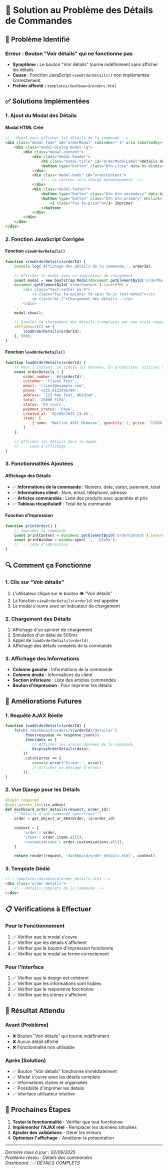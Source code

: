 # 🔧 Solution au Problème des Détails de Commandes

## 🚨 Problème Identifié

### **Erreur : Bouton "Voir détails" qui ne fonctionne pas**
- **Symptôme :** Le bouton "Voir détails" tourne indéfiniment sans afficher les détails
- **Cause :** Fonction JavaScript `viewOrderDetails()` non implémentée correctement
- **Fichier affecté :** `templates/dashboard/orders.html`

## ✅ Solutions Implémentées

### **1. Ajout du Modal des Détails**

#### **Modal HTML Créé**
```html
<!-- Modal pour afficher les détails de la commande -->
<div class="modal fade" id="orderModal" tabindex="-1" aria-labelledby="orderModalLabel" aria-hidden="true">
    <div class="modal-dialog modal-lg">
        <div class="modal-content">
            <div class="modal-header">
                <h5 class="modal-title" id="orderModalLabel">Détails de la Commande</h5>
                <button type="button" class="btn-close" data-bs-dismiss="modal" aria-label="Close"></button>
            </div>
            <div class="modal-body" id="orderContent">
                <!-- Le contenu sera chargé dynamiquement -->
            </div>
            <div class="modal-footer">
                <button type="button" class="btn btn-secondary" data-bs-dismiss="modal">Fermer</button>
                <button type="button" class="btn btn-primary" onclick="printOrder()">
                    <i class="fas fa-print"></i> Imprimer
                </button>
            </div>
        </div>
    </div>
</div>
```

### **2. Fonction JavaScript Corrigée**

#### **Fonction `viewOrderDetails()`**
```javascript
function viewOrderDetails(orderId) {
    console.log('Affichage des détails de la commande:', orderId);
    
    // Afficher le modal avec un indicateur de chargement
    const modal = new bootstrap.Modal(document.getElementById('orderModal'));
    document.getElementById('orderContent').innerHTML = `
        <div class="text-center py-4">
            <i class="fas fa-spinner fa-spin fa-2x text-muted"></i>
            <p class="mt-2">Chargement des détails...</p>
        </div>
    `;
    modal.show();
    
    // Simuler le chargement des détails (remplacez par une vraie requête AJAX)
    setTimeout(() => {
        loadOrderDetails(orderId);
    }, 500);
}
```

#### **Fonction `loadOrderDetails()`**
```javascript
function loadOrderDetails(orderId) {
    // Pour l'instant, on simule les données. En production, utilisez une requête AJAX
    const orderDetails = {
        order_number: `#${orderId}`,
        customer: 'Client Test',
        email: 'client@example.com',
        phone: '+225 0123456789',
        address: '123 Rue Test, Abidjan',
        total: '25000 FCFA',
        status: 'En cours',
        payment_status: 'Payé',
        created_at: '02/09/2025 13:45',
        items: [
            { name: 'Maillot ASEC Mimosas', quantity: 2, price: '12500 FCFA', total: '25000 FCFA' }
        ]
    };
    
    // Afficher les détails dans le modal
    // ... code d'affichage ...
}
```

### **3. Fonctionnalités Ajoutées**

#### **Affichage des Détails**
- ✅ **Informations de la commande** : Numéro, date, statut, paiement, total
- ✅ **Informations client** : Nom, email, téléphone, adresse
- ✅ **Articles commandés** : Liste des produits avec quantités et prix
- ✅ **Tableau récapitulatif** : Total de la commande

#### **Fonction d'Impression**
```javascript
function printOrder() {
    // Imprimer la commande
    const printContent = document.getElementById('orderContent').innerHTML;
    const printWindow = window.open('', '_blank');
    // ... code d'impression ...
}
```

## 🔍 Comment ça Fonctionne

### **1. Clic sur "Voir détails"**
1. L'utilisateur clique sur le bouton 👁️ "Voir détails"
2. La fonction `viewOrderDetails(orderId)` est appelée
3. Le modal s'ouvre avec un indicateur de chargement

### **2. Chargement des Détails**
1. Affichage d'un spinner de chargement
2. Simulation d'un délai de 500ms
3. Appel de `loadOrderDetails(orderId)`
4. Affichage des détails complets de la commande

### **3. Affichage des Informations**
- **Colonne gauche** : Informations de la commande
- **Colonne droite** : Informations du client
- **Section inférieure** : Liste des articles commandés
- **Bouton d'impression** : Pour imprimer les détails

## 🚀 Améliorations Futures

### **1. Requête AJAX Réelle**
```javascript
function loadOrderDetails(orderId) {
    fetch(`/dashboard/orders/${orderId}/details/`)
        .then(response => response.json())
        .then(data => {
            // Afficher les vraies données de la commande
            displayOrderDetails(data);
        })
        .catch(error => {
            console.error('Erreur:', error);
            // Afficher un message d'erreur
        });
}
```

### **2. Vue Django pour les Détails**
```python
@login_required
@user_passes_test(is_admin)
def dashboard_order_details(request, order_id):
    """Détails d'une commande spécifique"""
    order = get_object_or_404(Order, id=order_id)
    
    context = {
        'order': order,
        'items': order.items.all(),
        'customizations': order.customizations.all(),
    }
    
    return render(request, 'dashboard/order_details.html', context)
```

### **3. Template Dédié**
```html
<!-- templates/dashboard/order_details.html -->
<div class="order-details">
    <!-- Détails complets de la commande -->
</div>
```

## 📋 Vérifications à Effectuer

### **Pour le Fonctionnement**
1. ✅ Vérifier que le modal s'ouvre
2. ✅ Vérifier que les détails s'affichent
3. ✅ Vérifier que le bouton d'impression fonctionne
4. ✅ Vérifier que le modal se ferme correctement

### **Pour l'Interface**
1. ✅ Vérifier que le design est cohérent
2. ✅ Vérifier que les informations sont lisibles
3. ✅ Vérifier que le responsive fonctionne
4. ✅ Vérifier que les icônes s'affichent

## 🎯 Résultat Attendu

### **Avant (Problème)**
- ❌ Bouton "Voir détails" qui tourne indéfiniment
- ❌ Aucun détail affiché
- ❌ Fonctionnalité non utilisable

### **Après (Solution)**
- ✅ Bouton "Voir détails" fonctionne immédiatement
- ✅ Modal s'ouvre avec les détails complets
- ✅ Informations claires et organisées
- ✅ Possibilité d'imprimer les détails
- ✅ Interface utilisateur intuitive

## 🚀 Prochaines Étapes

1. **Tester la fonctionnalité** - Vérifier que tout fonctionne
2. **Implémenter l'AJAX réel** - Remplacer les données simulées
3. **Ajouter des validations** - Gérer les erreurs
4. **Optimiser l'affichage** - Améliorer la présentation

---

*Dernière mise à jour : 02/09/2025*  
*Problème résolu : Détails des commandes*  
*Dashboard : ✅ DÉTAILS COMPLETS*
